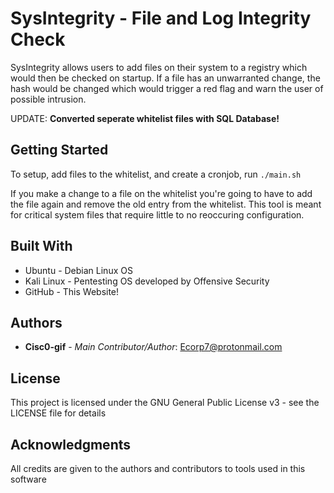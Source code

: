 # SysIntegrity - File and Log Integrity Check

SysIntegrity allows users to add files on their system to a registry which would then be checked on startup. If a file has an unwarranted change, the hash would be changed which would trigger a red flag and warn the user of possible intrusion.

UPDATE: **Converted seperate whitelist files with SQL Database!**

## Getting Started

To setup, add files to the whitelist, and create a cronjob, run ``` ./main.sh ``` 

If you make a change to a file on the whitelist you're going to have to add the file again and remove the old entry from the whitelist. This tool is meant for critical system files that require little to no reoccuring configuration.

## Built With

* Ubuntu - Debian Linux OS
* Kali Linux - Pentesting OS developed by Offensive Security
* GitHub - This Website!

## Authors

* **Cisc0-gif** - *Main Contributor/Author*: Ecorp7@protonmail.com

## License

This project is licensed under the GNU General Public License v3 - see the LICENSE file for details


## Acknowledgments

All credits are given to the authors and contributors to tools used in this software
